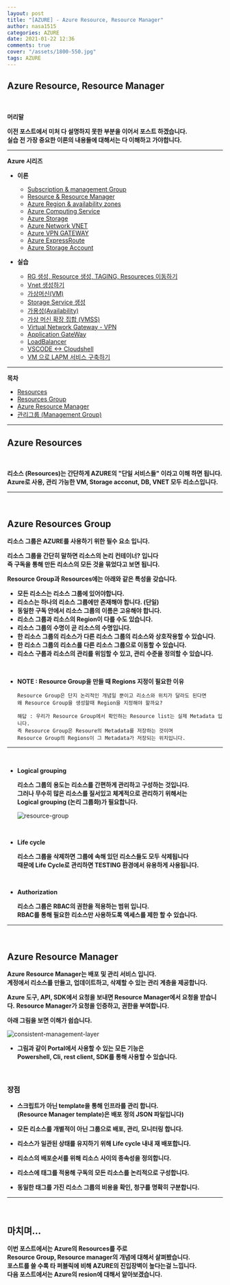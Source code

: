 ```yaml
---
layout: post
title: "[AZURE] - Azure Resource, Resource Manager"
author: nasa1515
categories: AZURE
date: 2021-01-22 12:36
comments: true
cover: "/assets/1800-550.jpg"
tags: AZURE
---
```




## **Azure Resource, Resource Manager**


<br/>

**머리말**  
 
**이전 포스트에서 미처 다 설명하지 못한 부분을 이어서 포스트 하겠습니다.**  
**실습 전 가장 중요한 이론의 내용들에 대해서는 다 이해하고 가야합니다.**  

 
---

**Azure 시리즈**

* **이론**

    - [Subscription & management Group](https://nasa1515.github.io/azure/2021/01/21/azure.subscriptions.html)
    - [Resource & Resource Manager](https://nasa1515.github.io/azure/2021/01/22/azure-resoure.html)
    - [Azure Region & availability zones](https://nasa1515.github.io/azure/2021/01/22/azure.region.html)
    - [Azure Computing Service](https://nasa1515.github.io/azure/2021/01/25/azure.compute.html)
    - [Azure Storage](https://nasa1515.github.io/azure/2021/01/26/azure.storage.html)
    - [Azure Network VNET](https://nasa1515.github.io/azure/2021/01/26/azure-vnet.html)
    - [Azure VPN GATEWAY](https://nasa1515.github.io/azure/2021/01/27/Azure-VPN.html)
    - [Azure ExpressRoute](https://nasa1515.github.io/azure/2021/01/27/azure-expreroute.html)
    - [Azure Storage Account](https://nasa1515.github.io/azure/2021/02/08/storage2.html)


* **실습**

    - [RG 생성, Resource 생성, TAGING, Resoureces 이동하기](https://nasa1515.github.io/azure/2021/02/05/azure-resource2.html)
    - [Vnet 생성하기](https://nasa1515.github.io/azure/2021/02/05/vnet2.html)
    - [가상머신(VM)](https://nasa1515.github.io/azure/2021/02/08/VM2.html)
    - [Storage Service 생성](https://nasa1515.github.io/azure/2021/02/08/AZURE-Storageservice.html)
    - [가용성(Availability)](https://nasa1515.github.io/azure/2021/02/08/scale.html)
    - [가상 머신 확장 집합 (VMSS)](https://nasa1515.github.io/azure/2021/02/09/Azure-VMSS.html)   
    - [Virtual Network Gateway - VPN](https://nasa1515.github.io/azure/2021/02/09/Azure-vpngw.html)   
    - [Application GateWay](https://nasa1515.github.io/azure/2021/02/09/Azure-LB.html)   
    - [LoadBalancer](https://nasa1515.github.io/azure/2021/02/09/Azure-lb2.html)   
    - [VSCODE <-> Cloudshell](https://nasa1515.github.io/azure/2021/02/09/Azure-vdcode.html)   
    - [VM 으로 LAPM 서비스 구축하기](https://nasa1515.github.io/azure/2021/02/24/AZURE-WEB.html)   


---

**목차**


- [Resources](#a1)
- [Resources Group](#a2)
- [Azure Resource Manager](#a3)
- [관리그룹 (Management Group)](#a4)



---

## **Azure Resources**   <a name="a1"></a>

<br/>

**리소스 (Resources)는 간단하게 AZURE의 "단일 서비스들" 이라고 이해 하면 됩니다.**  
**Azure로 사용, 관리 가능한 VM, Storage acconut, DB, VNET 모두 리소스입니다.**


---

<br/>

## **Azure Resources Group**   <a name="a2"></a>

**리소스 그룹은 AZURE를 사용하기 위한 필수 요소 입니다.**  

**리소스 그룹을 간단히 말하면 리소스의 논리 컨테이너? 입니다**  
**즉 구독을 통해 만든 리소스의 모든 것을 묶었다고 보면 됩니다.**  

**Resource Group과 Resources에는 아래와 같은 특성을 갖습니다.**

* **모든 리소스는 리소스 그룹에 있어야합니다.**  
* **리소스는 하나의 리소스 그룹에만 존재해야 합니다. (단일)** 
* **동일한 구독 안에서 리소스 그룹의 이름은 고유해야 합니다.** 
* **리소스 그룹과 리소스의 Region이 다를 수도 있습니다.**
* **리소스 그룹의 수명이 곧 리소스의 수명입니다.**
* **한 리소스 그룹의 리소스가 다른 리소스 그룹의 리소스와 상호작용할 수 있습니다.**
* **한 리소스 그룹의 리소스를 다른 리소스 그룹으로 이동할 수 있습니다.**
* **리소스 구룹과 리소스의 관리를 위임할 수 있고, 관리 수준을 정의할 수 있습니다.**

<br/>

* **NOTE : Resource Group을 만들 때 Regions 지정이 필요한 이유**

    ```
    Resource Group은 단지 논리적인 개념일 뿐이고 리소스와 위치가 달라도 된다면
    왜 Resource Group을 생성할때 Region을 지정해야 할까요?

    해답 : 우리가 Resource Group에서 확인하는 Resource list는 실제 Metadata 입니다.
    즉 Resource Group은 Resoure의 Metadata를 저장하는 것이며
    Resource Group의 Regions이 그 Metadata가 저장되는 위치입니다. 
    ```


---
<br/>

* **Logical grouping**  

    **리소스 그룹의 용도는 리소스를 간편하게 관리하고 구성하는 것입니다.**  
    **그러나 무수히 많은 리소스를 질서있고 체계적으로 관리하기 위해서는  
    Logical grouping (논리 그룹화)가 필요합니다.**

    ![resource-group](https://user-images.githubusercontent.com/69498804/105316667-8bcca000-5c04-11eb-8cde-9c33a2757c5c.png)



<br/>

* **Life cycle**

    **리소스 그룹을 삭제하면 그룹에 속해 있던 리소스들도 모두 삭제됩니다**  
    **때문에 Life Cycle로 관리하면 TESTING 환경에서 유용하게 사용됩니다.**

<br/>


* **Authorization**

    **리소스 그룹은 RBAC의 권한을 적용하는 범위 입니다.**  
    **RBAC를 통해 필요한 리소스만 사용하도록 엑세스를 제한 할 수 있습니다.**  

---


<br/>

## **Azure Resource Manager**  <a name="a3"></a>

**Azure Resource Manager는 배포 및 관리 서비스 입니다.**  
**계정에서 리소스를 만들고, 업데이트하고, 삭제할 수 있는 관리 계층을 제공합니다.**  

**Azure 도구, API, SDK에서 요청을 보내면 Resource Manager에서 요청을 받습니다.** 
**Resource Manager가 요청을 인증하고, 권한을 부여합니다.**  


**아래 그림을 보면 이해가 쉽습니다.**


![consistent-management-layer](https://user-images.githubusercontent.com/69498804/105319055-a6ecdf00-5c07-11eb-8d36-5579fe1ddf6d.png)

* **그림과 같이 Portal에서 사용할 수 있는 모든 기능은  
Powershell, Cli, rest client, SDK를 통해 사용할 수 있습니다.**


<br/>

###  **장점**

* **스크립트가 아닌 template을 통해 인프라를 관리 합니다.**  
    **(Resource Manager template)은 배포 정의 JSON 파일입니다)**

* **모든 리소스를 개별적이 아닌 그룹으로 배포, 관리, 모니터링 합니다.**

* **리소스가 일관된 상태를 유지하기 위해 Life cycle 내내 재 배포합니다.**

* **리소스의 배포순서를 위해 리소스 사이의 종속성을 정의합니다.**

* **리소스에 태그를 적용해 구독의 모든 리소스를 논리적으로 구성합니다.**

* **동일한 태그를 가진 리소스 그룹의 비용을 확인, 청구를 명확히 구분합니다.**

---


<br/>

## **마치며…**  


**이번 포스트에서는 Azure의 Resources를 주로  
Resource Group, Resource manager의 개념에 대해서 살펴봤습니다.**  
**포스트를 쓸 수록 타 퍼블릭에 비해 AZURE의 진입장벽이 높다는걸 느낍니다.**  
**다음 포스트에서는 Azure의 resion에 대해서 알아보겠습니다.**